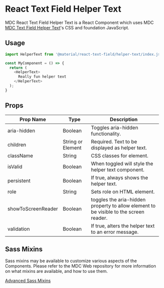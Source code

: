# React Text Field Helper Text

MDC React Text Field Helper Text is a React Component which uses MDC [MDC Text Field Helper Text](https://github.com/material-components/material-components-web/tree/master/packages/mdc-textfield/helper-text/)'s CSS and foundation JavaScript.

## Usage

```js
import HelperText from '@material/react-text-field/helper-text/index.js';

const MyComponent = () => {
  return (
    <HelperText>
      Really fun helper text
    </HelperText>
  );
}
```

## Props

Prop Name | Type | Description
--- | --- | ---
aria-hidden | Boolean | Toggles aria-hidden functionality.
children | String or Element | Required. Text to be displayed as helper text.
className | String | CSS classes for element.
isValid | Boolean | When toggled will style the helper text component.
persistent | Boolean | If true, always shows the helper text.
role | String | Sets role on HTML element.
showToScreenReader | Boolean | toggles the aria-hidden property to allow element to be visible to the screen reader.
validation | Boolean | If true, alters the helper text to an error message.

## Sass Mixins

Sass mixins may be available to customize various aspects of the Components. Please refer to the
MDC Web repository for more information on what mixins are available, and how to use them.

[Advanced Sass Mixins](https://github.com/material-components/material-components-web/blob/v0.35.0/packages/mdc-textfield/helper-text/README.md#sass-mixins)
